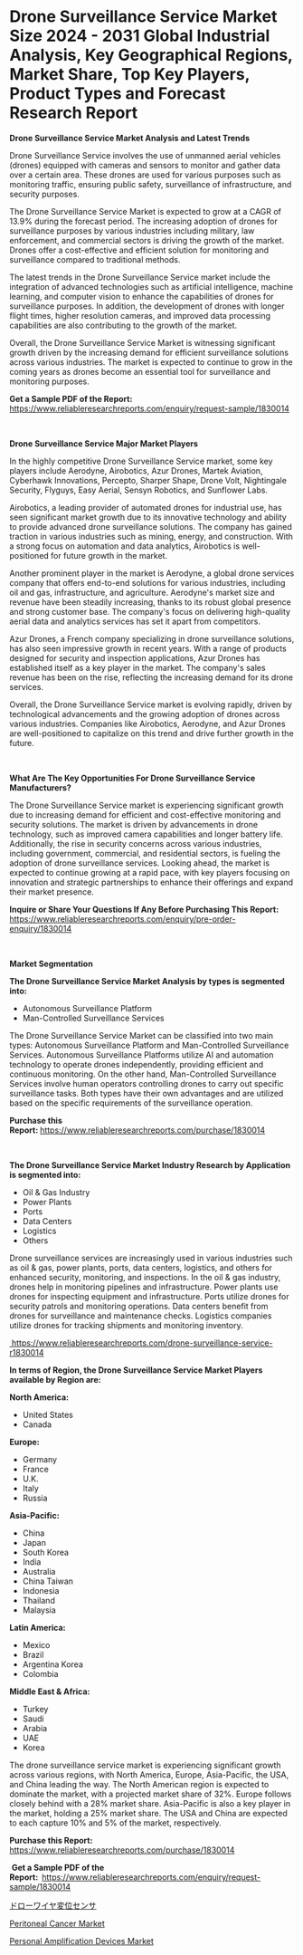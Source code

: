 <p><h1>Drone Surveillance Service Market Size 2024 - 2031 Global Industrial Analysis, Key Geographical Regions, Market Share, Top Key Players, Product Types and Forecast Research Report</h1></p><p><strong>Drone Surveillance Service Market Analysis and Latest Trends</strong></p>
<p><p>Drone Surveillance Service involves the use of unmanned aerial vehicles (drones) equipped with cameras and sensors to monitor and gather data over a certain area. These drones are used for various purposes such as monitoring traffic, ensuring public safety, surveillance of infrastructure, and security purposes.</p><p>The Drone Surveillance Service Market is expected to grow at a CAGR of 13.9% during the forecast period. The increasing adoption of drones for surveillance purposes by various industries including military, law enforcement, and commercial sectors is driving the growth of the market. Drones offer a cost-effective and efficient solution for monitoring and surveillance compared to traditional methods.</p><p>The latest trends in the Drone Surveillance Service market include the integration of advanced technologies such as artificial intelligence, machine learning, and computer vision to enhance the capabilities of drones for surveillance purposes. In addition, the development of drones with longer flight times, higher resolution cameras, and improved data processing capabilities are also contributing to the growth of the market.</p><p>Overall, the Drone Surveillance Service Market is witnessing significant growth driven by the increasing demand for efficient surveillance solutions across various industries. The market is expected to continue to grow in the coming years as drones become an essential tool for surveillance and monitoring purposes.</p></p>
<p><strong>Get a Sample PDF of the Report:&nbsp;</strong> <a href="https://www.reliableresearchreports.com/enquiry/request-sample/1830014">https://www.reliableresearchreports.com/enquiry/request-sample/1830014</a></p>
<p>&nbsp;</p>
<p><strong>Drone Surveillance Service Major Market Players</strong></p>
<p><p>In the highly competitive Drone Surveillance Service market, some key players include Aerodyne, Airobotics, Azur Drones, Martek Aviation, Cyberhawk Innovations, Percepto, Sharper Shape, Drone Volt, Nightingale Security, Flyguys, Easy Aerial, Sensyn Robotics, and Sunflower Labs. </p><p>Airobotics, a leading provider of automated drones for industrial use, has seen significant market growth due to its innovative technology and ability to provide advanced drone surveillance solutions. The company has gained traction in various industries such as mining, energy, and construction. With a strong focus on automation and data analytics, Airobotics is well-positioned for future growth in the market.</p><p>Another prominent player in the market is Aerodyne, a global drone services company that offers end-to-end solutions for various industries, including oil and gas, infrastructure, and agriculture. Aerodyne's market size and revenue have been steadily increasing, thanks to its robust global presence and strong customer base. The company's focus on delivering high-quality aerial data and analytics services has set it apart from competitors.</p><p>Azur Drones, a French company specializing in drone surveillance solutions, has also seen impressive growth in recent years. With a range of products designed for security and inspection applications, Azur Drones has established itself as a key player in the market. The company's sales revenue has been on the rise, reflecting the increasing demand for its drone services.</p><p>Overall, the Drone Surveillance Service market is evolving rapidly, driven by technological advancements and the growing adoption of drones across various industries. Companies like Airobotics, Aerodyne, and Azur Drones are well-positioned to capitalize on this trend and drive further growth in the future.</p></p>
<p>&nbsp;</p>
<p><strong>What Are The Key Opportunities For Drone Surveillance Service Manufacturers?</strong></p>
<p><p>The Drone Surveillance Service market is experiencing significant growth due to increasing demand for efficient and cost-effective monitoring and security solutions. The market is driven by advancements in drone technology, such as improved camera capabilities and longer battery life. Additionally, the rise in security concerns across various industries, including government, commercial, and residential sectors, is fueling the adoption of drone surveillance services. Looking ahead, the market is expected to continue growing at a rapid pace, with key players focusing on innovation and strategic partnerships to enhance their offerings and expand their market presence.</p></p>
<p><strong>Inquire or Share Your Questions If Any Before Purchasing This Report:</strong> <a href="https://www.reliableresearchreports.com/enquiry/pre-order-enquiry/1830014">https://www.reliableresearchreports.com/enquiry/pre-order-enquiry/1830014</a></p>
<p>&nbsp;</p>
<p><strong>Market Segmentation</strong></p>
<p><strong>The Drone Surveillance Service Market Analysis by types is segmented into:</strong></p>
<p><ul><li>Autonomous Surveillance Platform</li><li>Man-Controlled Surveillance Services</li></ul></p>
<p><p>The Drone Surveillance Service Market can be classified into two main types: Autonomous Surveillance Platform and Man-Controlled Surveillance Services. Autonomous Surveillance Platforms utilize AI and automation technology to operate drones independently, providing efficient and continuous monitoring. On the other hand, Man-Controlled Surveillance Services involve human operators controlling drones to carry out specific surveillance tasks. Both types have their own advantages and are utilized based on the specific requirements of the surveillance operation.</p></p>
<p><strong>Purchase this Report:&nbsp;</strong><a href="https://www.reliableresearchreports.com/purchase/1830014">https://www.reliableresearchreports.com/purchase/1830014</a></p>
<p>&nbsp;</p>
<p><strong>The Drone Surveillance Service Market Industry Research by Application is segmented into:</strong></p>
<p><ul><li>Oil & Gas Industry</li><li>Power Plants</li><li>Ports</li><li>Data Centers</li><li>Logistics</li><li>Others</li></ul></p>
<p><p>Drone surveillance services are increasingly used in various industries such as oil & gas, power plants, ports, data centers, logistics, and others for enhanced security, monitoring, and inspections. In the oil & gas industry, drones help in monitoring pipelines and infrastructure. Power plants use drones for inspecting equipment and infrastructure. Ports utilize drones for security patrols and monitoring operations. Data centers benefit from drones for surveillance and maintenance checks. Logistics companies utilize drones for tracking shipments and monitoring inventory.</p></p>
<p><a href="https://www.reliableresearchreports.com/drone-surveillance-service-r1830014">&nbsp;https://www.reliableresearchreports.com/drone-surveillance-service-r1830014</a></p>
<p><strong>In terms of Region, the Drone Surveillance Service Market Players available by Region are:</strong></p>
<p>
    <p> <strong> North America: </strong>
        <ul>
            <li>United States</li>
            <li>Canada</li>
        </ul>
        </p> 
    <p> <strong> Europe: </strong>
        <ul>
            <li>Germany</li>
            <li>France</li>
            <li>U.K.</li>
            <li>Italy</li>
            <li>Russia</li>
        </ul>
        </p> 
    <p> <strong> Asia-Pacific: </strong>
        <ul>
            <li>China</li>
            <li>Japan</li>
            <li>South Korea</li>
            <li>India</li>
            <li>Australia</li>
            <li>China Taiwan</li>
            <li>Indonesia</li>
            <li>Thailand</li>
            <li>Malaysia</li>
        </ul>
        </p> 
    <p> <strong> Latin America: </strong>
        <ul>
            <li>Mexico</li>
            <li>Brazil</li>
            <li>Argentina Korea</li>
            <li>Colombia</li>
        </ul>
        </p> 
    <p> <strong> Middle East & Africa: </strong>
        <ul>
            <li>Turkey</li>
            <li>Saudi</li>
            <li>Arabia</li>
            <li>UAE</li>
            <li>Korea</li>
        </ul>
    </p>
    </p>
<p><p>The drone surveillance service market is experiencing significant growth across various regions, with North America, Europe, Asia-Pacific, the USA, and China leading the way. The North American region is expected to dominate the market, with a projected market share of 32%. Europe follows closely behind with a 28% market share. Asia-Pacific is also a key player in the market, holding a 25% market share. The USA and China are expected to each capture 10% and 5% of the market, respectively.</p></p>
<p><strong>Purchase this Report: </strong><a href="https://www.reliableresearchreports.com/purchase/1830014">https://www.reliableresearchreports.com/purchase/1830014</a></p>
<p>&nbsp;<strong>Get a Sample PDF of the Report:&nbsp;&nbsp;</strong><a href="https://www.reliableresearchreports.com/enquiry/request-sample/1830014">https://www.reliableresearchreports.com/enquiry/request-sample/1830014</a></p>
<p><strong></strong></p>
<p><p><a href="https://github.com/ddwcuskozol07187/Market-Research-Report-List-3/blob/main/1887531181653.md">ドローワイヤ変位センサ</a></p><p><a href="https://github.com/moyahfrancoestellec51j635wcx/Market-Research-Report-List-3/blob/main/peritoneal-cancer-market.md">Peritoneal Cancer Market</a></p><p><a href="https://github.com/JuliaFadel1922/Market-Research-Report-List-1/blob/main/personal-amplification-devices-market.md">Personal Amplification Devices Market</a></p></p>